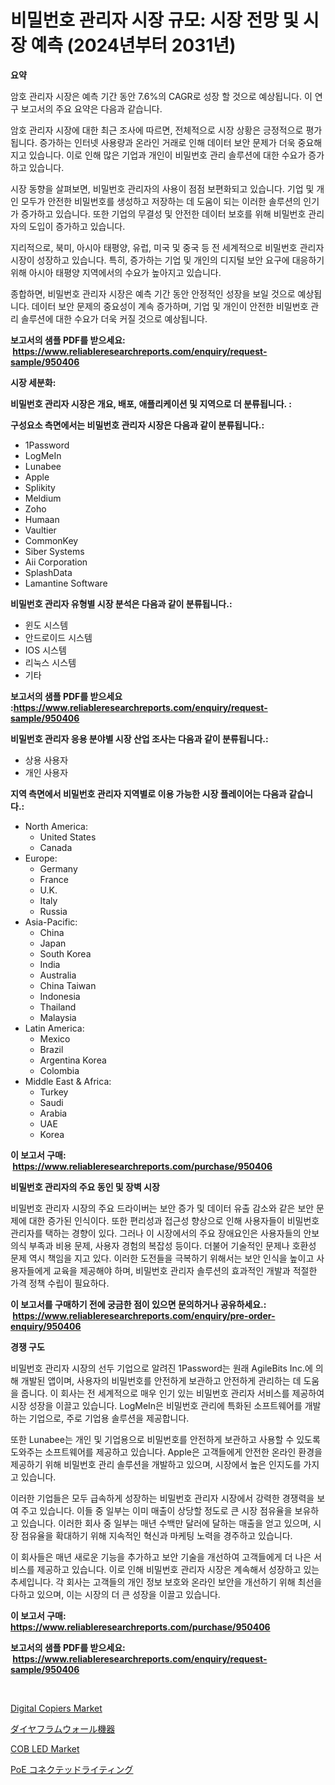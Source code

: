 <p><h1>비밀번호 관리자 시장 규모: 시장 전망 및 시장 예측 (2024년부터 2031년)</h1></p><p><strong>요약</strong></p>
<p><p>암호 관리자 시장은 예측 기간 동안 7.6%의 CAGR로 성장 할 것으로 예상됩니다. 이 연구 보고서의 주요 요약은 다음과 같습니다.</p><p>암호 관리자 시장에 대한 최근 조사에 따르면, 전체적으로 시장 상황은 긍정적으로 평가됩니다. 증가하는 인터넷 사용량과 온라인 거래로 인해 데이터 보안 문제가 더욱 중요해지고 있습니다. 이로 인해 많은 기업과 개인이 비밀번호 관리 솔루션에 대한 수요가 증가하고 있습니다.</p><p>시장 동향을 살펴보면, 비밀번호 관리자의 사용이 점점 보편화되고 있습니다. 기업 및 개인 모두가 안전한 비밀번호를 생성하고 저장하는 데 도움이 되는 이러한 솔루션의 인기가 증가하고 있습니다. 또한 기업의 무결성 및 안전한 데이터 보호를 위해 비밀번호 관리자의 도입이 증가하고 있습니다.</p><p>지리적으로, 북미, 아시아 태평양, 유럽, 미국 및 중국 등 전 세계적으로 비밀번호 관리자 시장이 성장하고 있습니다. 특히, 증가하는 기업 및 개인의 디지털 보안 요구에 대응하기 위해 아시아 태평양 지역에서의 수요가 높아지고 있습니다.</p><p>종합하면, 비밀번호 관리자 시장은 예측 기간 동안 안정적인 성장을 보일 것으로 예상됩니다. 데이터 보안 문제의 중요성이 계속 증가하며, 기업 및 개인이 안전한 비밀번호 관리 솔루션에 대한 수요가 더욱 커질 것으로 예상됩니다.</p></p>
<p><strong>보고서의 샘플 PDF를 받으세요: &nbsp;<a href="https://www.reliableresearchreports.com/enquiry/request-sample/950406">https://www.reliableresearchreports.com/enquiry/request-sample/950406</a></strong></p>
<p><strong>시장 세분화:</strong></p>
<p><strong> 비밀번호 관리자 시장은 개요, 배포, 애플리케이션 및 지역으로 더 분류됩니다. :</strong></p>
<p><strong>구성요소 측면에서는 비밀번호 관리자 시장은 다음과 같이 분류됩니다.:</strong></p>
<p><ul><li>1Password</li><li>LogMeIn</li><li>Lunabee</li><li>Apple</li><li>Splikity</li><li>Meldium</li><li>Zoho</li><li>Humaan</li><li>Vaultier</li><li>CommonKey</li><li>Siber Systems</li><li>Aii Corporation</li><li>SplashData</li><li>Lamantine Software</li></ul></p>
<p><strong> 비밀번호 관리자 유형별 시장 분석은 다음과 같이 분류됩니다.:</strong></p>
<p><ul><li>윈도 시스템</li><li>안드로이드 시스템</li><li>IOS 시스템</li><li>리눅스 시스템</li><li>기타</li></ul></p>
<p><strong>보고서의 샘플 PDF를 받으세요 :<a href="https://www.reliableresearchreports.com/enquiry/request-sample/950406">https://www.reliableresearchreports.com/enquiry/request-sample/950406</a></strong></p>
<p><strong> 비밀번호 관리자 응용 분야별 시장 산업 조사는 다음과 같이 분류됩니다.:</strong></p>
<p><ul><li>상용 사용자</li><li>개인 사용자</li></ul></p>
<p><strong>지역 측면에서 비밀번호 관리자 지역별로 이용 가능한 시장 플레이어는 다음과 같습니다.:</strong></p>
<p><ul>
    <li>
        North America:
        <ul>
            <li>United States</li>
            <li>Canada</li>
        </ul>
    </li>
    <li>
        Europe:
        <ul>
            <li>Germany</li>
            <li>France</li>
            <li>U.K.</li>
            <li>Italy</li>
            <li>Russia</li>
        </ul>
    </li>
    <li>
        Asia-Pacific:
        <ul>
            <li>China</li>
            <li>Japan</li>
            <li>South Korea</li>
            <li>India</li>
            <li>Australia</li>
            <li>China Taiwan</li>
            <li>Indonesia</li>
            <li>Thailand</li>
            <li>Malaysia</li>
        </ul>
    </li>
    <li>
        Latin America:
        <ul>
            <li>Mexico</li>
            <li>Brazil</li>
            <li>Argentina Korea</li>
            <li>Colombia</li>
        </ul>
    </li>
    <li>
        Middle East & Africa:
        <ul>
            <li>Turkey</li>
            <li>Saudi</li>
            <li>Arabia</li>
            <li>UAE</li>
            <li>Korea</li>
        </ul>
    </li>
    </ul></p>
<p><strong>이 보고서 구매: &nbsp;<a href="https://www.reliableresearchreports.com/purchase/950406">https://www.reliableresearchreports.com/purchase/950406</a></strong></p>
<p><strong>비밀번호 관리자의 주요 동인 및 장벽 시장</strong></p>
<p><p>비밀번호 관리자 시장의 주요 드라이버는 보안 증가 및 데이터 유출 감소와 같은 보안 문제에 대한 증가된 인식이다. 또한 편리성과 접근성 향상으로 인해 사용자들이 비밀번호 관리자를 택하는 경향이 있다. 그러나 이 시장에서의 주요 장애요인은 사용자들의 안보 의식 부족과 비용 문제, 사용자 경험의 복잡성 등이다. 더불어 기술적인 문제나 호환성 문제 역시 책임을 지고 있다. 이러한 도전들을 극복하기 위해서는 보안 인식을 높이고 사용자들에게 교육을 제공해야 하며, 비밀번호 관리자 솔루션의 효과적인 개발과 적절한 가격 정책 수립이 필요하다.</p></p>
<p><strong>이 보고서를 구매하기 전에 궁금한 점이 있으면 문의하거나 공유하세요.: &nbsp;<a href="https://www.reliableresearchreports.com/enquiry/pre-order-enquiry/950406">https://www.reliableresearchreports.com/enquiry/pre-order-enquiry/950406</a></strong></p>
<p><strong>경쟁 구도</strong></p>
<p><p>비밀번호 관리자 시장의 선두 기업으로 알려진 1Password는 원래 AgileBits Inc.에 의해 개발된 앱이며, 사용자의 비밀번호를 안전하게 보관하고 안전하게 관리하는 데 도움을 줍니다. 이 회사는 전 세계적으로 매우 인기 있는 비밀번호 관리자 서비스를 제공하여 시장 성장을 이끌고 있습니다. LogMeIn은 비밀번호 관리에 특화된 소프트웨어를 개발하는 기업으로, 주로 기업용 솔루션을 제공합니다.</p><p>또한 Lunabee는 개인 및 기업용으로 비밀번호를 안전하게 보관하고 사용할 수 있도록 도와주는 소프트웨어를 제공하고 있습니다. Apple은 고객들에게 안전한 온라인 환경을 제공하기 위해 비밀번호 관리 솔루션을 개발하고 있으며, 시장에서 높은 인지도를 가지고 있습니다.</p><p>이러한 기업들은 모두 급속하게 성장하는 비밀번호 관리자 시장에서 강력한 경쟁력을 보여 주고 있습니다. 이들 중 일부는 이미 매출이 상당할 정도로 큰 시장 점유율을 보유하고 있습니다. 이러한 회사 중 일부는 매년 수백만 달러에 달하는 매출을 얻고 있으며, 시장 점유율을 확대하기 위해 지속적인 혁신과 마케팅 노력을 경주하고 있습니다.</p><p>이 회사들은 매년 새로운 기능을 추가하고 보안 기술을 개선하여 고객들에게 더 나은 서비스를 제공하고 있습니다. 이로 인해 비밀번호 관리자 시장은 계속해서 성장하고 있는 추세입니다. 각 회사는 고객들의 개인 정보 보호와 온라인 보안을 개선하기 위해 최선을 다하고 있으며, 이는 시장의 더 큰 성장을 이끌고 있습니다.</p></p>
<p><strong>이 보고서 구매: &nbsp; <a href="https://www.reliableresearchreports.com/purchase/950406">https://www.reliableresearchreports.com/purchase/950406</a></strong></p>
<p><strong>보고서의 샘플 PDF를 받으세요: &nbsp;<a href="https://www.reliableresearchreports.com/enquiry/request-sample/950406">https://www.reliableresearchreports.com/enquiry/request-sample/950406</a></strong><strong></strong></p>
<p>&nbsp;</p>
<p><p><a href="https://github.com/shotows/Market-Research-Report-List-2/blob/main/digital-copiers-market.md">Digital Copiers Market</a></p><p><a href="https://github.com/laurenreichert/Market-Research-Report-List-1/blob/main/202876510288.md">ダイヤフラムウォール機器</a></p><p><a href="https://github.com/beatblasta/Market-Research-Report-List-2/blob/main/cob-led-market.md">COB LED Market</a></p><p><a href="https://github.com/RodHoppe07/Market-Research-Report-List-1/blob/main/657328810289.md">PoE コネクテッドライティング</a></p></p>